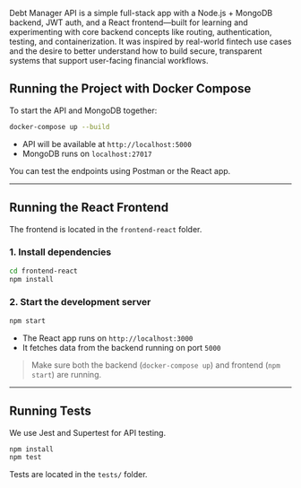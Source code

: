 
Debt Manager API is a simple full-stack app with a Node.js + MongoDB backend, JWT auth, and a React frontend—built for learning and experimenting with core backend concepts like routing, authentication, testing, and containerization.
It was inspired by real-world fintech use cases and the desire to better understand how to build secure, transparent systems that support user-facing financial workflows.



##  Running the Project with Docker Compose

To start the API and MongoDB together:

```bash
docker-compose up --build
```

- API will be available at `http://localhost:5000`
- MongoDB runs on `localhost:27017`

You can test the endpoints using Postman or the React app.

---

## Running the React Frontend

The frontend is located in the `frontend-react` folder.

### 1. Install dependencies

```bash
cd frontend-react
npm install
```

### 2. Start the development server

```bash
npm start
```

- The React app runs on `http://localhost:3000`
- It fetches data from the backend running on port `5000`

> Make sure both the backend (`docker-compose up`) and frontend (`npm start`) are running.

---

## Running Tests

We use Jest and Supertest for API testing.

```bash
npm install
npm test
```

Tests are located in the `tests/` folder.
